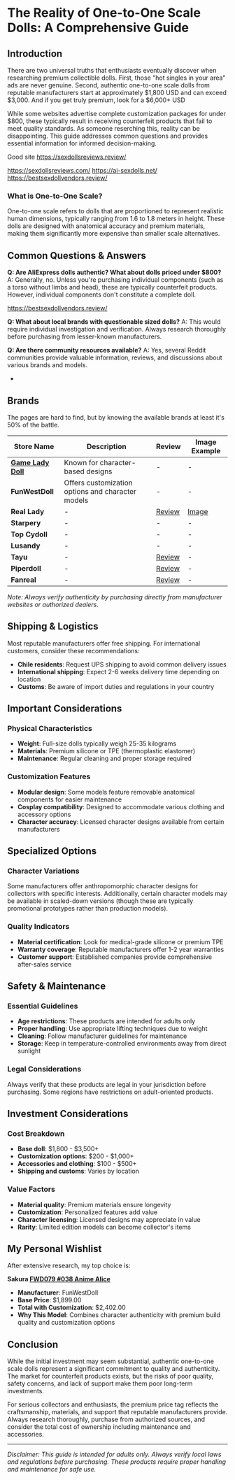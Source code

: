 # The Reality of One-to-One Scale Dolls: A Comprehensive Guide

## Introduction

There are two universal truths that enthusiasts eventually discover when researching premium collectible dolls. First, those "hot singles in your area" ads are never genuine. Second, authentic one-to-one scale dolls from reputable manufacturers start at approximately $1,800 USD and can exceed $3,000. And if you get truly premium, look for a $6,000+ USD

While some websites advertise complete customization packages for under $800, these typically result in receiving counterfeit products that fail to meet quality standards. As someone reserching this, reality can be disappointing. This guide addresses common questions and provides essential information for informed decision-making.

Good site https://sexdollsreviews.review/

https://sexdollsreviews.com/
https://ai-sexdolls.net/
https://bestsexdollvendors.review/

### What is One-to-One Scale?

One-to-one scale refers to dolls that are proportioned to represent realistic human dimensions, typically ranging from 1.6 to 1.8 meters in height. These dolls are designed with anatomical accuracy and premium materials, making them significantly more expensive than smaller scale alternatives.

## Common Questions & Answers

**Q: Are AliExpress dolls authentic? What about dolls priced under $800?**
A: Generally, no. Unless you're purchasing individual components (such as a torso without limbs and head), these are typically counterfeit products. However, individual components don't constitute a complete doll.


https://bestsexdollvendors.review/

**Q: What about local brands with questionable sized dolls?**
A: This would require individual investigation and verification. Always research thoroughly before purchasing from lesser-known manufacturers.

**Q: Are there community resources available?**
A: Yes, several Reddit communities provide valuable information, reviews, and discussions about various brands and models.

- [](https://www.reddit.com/r/SexDolls/)

## Brands

The pages are hard to find, but by knowing the available brands at least it's 50% of the battle.

| Store Name                                                                 | Description                                 | Review                                                                                               | Image Example                                                                 |
|----------------------------------------------------------------------------|---------------------------------------------|------------------------------------------------------------------------------------------------------|--------------------------------------------------------------------------------|
| [**Game Lady Doll**](https://game-lady-dolls.com/)                         | Known for character-based designs           | -                                                                                                    | -                                                                              |
| **FunWestDoll**                                                            | Offers customization options and character models | -                                                                                                    | -                                                                              |
| **Real Lady**                                                              | -                                           | [Review](https://www.sexdolls-shop.com/product/reallady-150cm-e-cup-evie/real-lady-159cm-f-cup-review/) | [Image](https://www.sexdolls-shop.com/product/reallady-150cm-e-cup-evie/)     |
| **Starpery**                                                               | -                                           | -                                                                                                    | -                                                                              |
| **Top Cydoll**                                                             | -                                           | -                                                                                                    | -                                                                              |
| **Lusandy**                                                                | -                                           | -                                                                                                    | -                                                                              |
| **Tayu**                                                                   | -                                           | [Review](https://sexdollsreviews.com/tayu-158cm-c-cup-review/)                                       | -                                                                              |
| **Piperdoll**                                                              | -                                           | [Review](https://sexdollsreviews.com/piperdoll-120cm-agnes-review/)                                  | -                                                                              |
| **Fanreal**                                                                | -                                           | [Review](https://sexdollsreviews.com/fanreal-155cm-f-cup-review/)                                    | -                                                                              |


*Note: Always verify authenticity by purchasing directly from manufacturer websites or authorized dealers.*

## Shipping & Logistics

Most reputable manufacturers offer free shipping. For international customers, consider these recommendations:

- **Chile residents**: Request UPS shipping to avoid common delivery issues
- **International shipping**: Expect 2-6 weeks delivery time depending on location
- **Customs**: Be aware of import duties and regulations in your country

## Important Considerations

### Physical Characteristics
- **Weight**: Full-size dolls typically weigh 25-35 kilograms
- **Materials**: Premium silicone or TPE (thermoplastic elastomer)
- **Maintenance**: Regular cleaning and proper storage required

### Customization Features
- **Modular design**: Some models feature removable anatomical components for easier maintenance
- **Cosplay compatibility**: Designed to accommodate various clothing and accessory options
- **Character accuracy**: Licensed character designs available from certain manufacturers

## Specialized Options

### Character Variations
Some manufacturers offer anthropomorphic character designs for collectors with specific interests. Additionally, certain character models may be available in scaled-down versions (though these are typically promotional prototypes rather than production models).

### Quality Indicators
- **Material certification**: Look for medical-grade silicone or premium TPE
- **Warranty coverage**: Reputable manufacturers offer 1-2 year warranties
- **Customer support**: Established companies provide comprehensive after-sales service

## Safety & Maintenance

### Essential Guidelines
- **Age restrictions**: These products are intended for adults only
- **Proper handling**: Use appropriate lifting techniques due to weight
- **Cleaning**: Follow manufacturer guidelines for maintenance
- **Storage**: Keep in temperature-controlled environments away from direct sunlight

### Legal Considerations
Always verify that these products are legal in your jurisdiction before purchasing. Some regions have restrictions on adult-oriented products.

## Investment Considerations

### Cost Breakdown
- **Base doll**: $1,800 - $3,500+
- **Customization options**: $200 - $1,000+
- **Accessories and clothing**: $100 - $500+
- **Shipping and customs**: Varies by location

### Value Factors
- **Material quality**: Premium materials ensure longevity
- **Customization**: Personalized features add value
- **Character licensing**: Licensed designs may appreciate in value
- **Rarity**: Limited edition models can become collector's items

## My Personal Wishlist

After extensive research, my top choice is:

**Sakura [FWD079 #038 Anime Alice](https://funwestdoll.com/product/fwd079-038-anime-alice/)**
- **Manufacturer**: FunWestDoll
- **Base Price**: $1,899.00
- **Total with Customization**: $2,402.00
- **Why This Model**: Combines character authenticity with premium build quality and customization options

## Conclusion

While the initial investment may seem substantial, authentic one-to-one scale dolls represent a significant commitment to quality and authenticity. The market for counterfeit products exists, but the risks of poor quality, safety concerns, and lack of support make them poor long-term investments.

For serious collectors and enthusiasts, the premium price tag reflects the craftsmanship, materials, and support that reputable manufacturers provide. Always research thoroughly, purchase from authorized sources, and consider the total cost of ownership including maintenance and accessories.

---

*Disclaimer: This guide is intended for adults only. Always verify local laws and regulations before purchasing. These products require proper handling and maintenance for safe use.*
